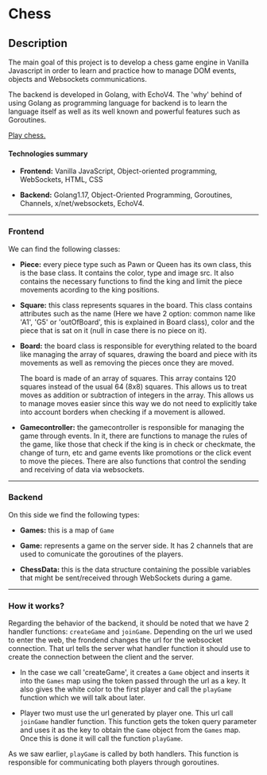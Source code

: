 # Chess

## Description
The main goal of this project is to develop a chess game engine in Vanilla Javascript in  order to learn and practice how to manage DOM events, objects and Websockets communications.

The backend is developed in Golang, with EchoV4. The 'why' behind of using Golang as programming language for backend is to learn the language itself as well as its well known and powerful features such as Goroutines.

[Play chess.](chess-vym8.onrender.com)

#### Technologies summary

- **Frontend:** Vanilla JavaScript, Object-oriented programming, WebSockets, HTML, CSS

- **Backend:** Golang1.17, Object-Oriented Programming, Goroutines, Channels, x/net/websockets, EchoV4.

------------



### Frontend

We can find the following classes:

- **Piece:** every piece type such as Pawn or Queen has its own class, this is the base class. It  contains the color, type and image src. It also contains the necessary functions to find the king and limit the piece movements acording to the king positions.


- **Square:** this class represents squares in the board. This class contains attributes such as the name (Here we have 2 option: common name like 'A1', 'G5' or 'outOfBoard', this is explained in Board class), color and the piece that is sat on it (null in case there is no piece on it).


- **Board:** the board class is responsible for everything related to the board like managing the array of squares, drawing the board and piece with its movements as well as removing the pieces once they are moved.

	The board is made of an array of squares. This array contains 120 squares instead of the usual 64 (8x8) squares. This allows us to treat moves as addition or subtraction of integers in the array. This allows us to manage moves easier since this way we do not need to explicitly take into account borders when checking if a movement is allowed.


- **Gamecontroller:** the gamecontroller is responsible for managing the game through events. In it, there are functions to manage the rules of the game, like those that check if the king is in check or checkmate, the change of turn, etc and game events like promotions or the click event to move the pieces. There are also functions that control the sending and receiving of data via websockets.


------------


### Backend
On this side we find the following types:

- **Games:** this is a map of `Game`

- **Game:** represents a game on the server side. It has 2 channels that are used to comunicate the goroutines of the players.

- **ChessData:** this is the data structure containing the possible variables that might be sent/received through WebSockets during a game.

------------

### How it works?

Regarding the behavior of the backend, it should be noted that we have 2 handler functions: `createGame` and `joinGame`. Depending on the url we used to enter the web, the frondend changes the url for the websocket connection. That url tells the server what handler function it should use to create the connection between the client and the server.

- In the case we call 'createGame', it creates a `Game` object and inserts it into the `Games` map using the token passed through the url as a key. It also gives the white color to the first player and call the `playGame` function which we will talk about later.

- Player two must use the url generated by player one. This url call  `joinGame` handler function. This function gets the token query parameter and uses it as the key to obtain the `Game` object from the `Games` map. Once  this is done it will call the function `playGame`.

As we saw earlier, `playGame` is called by both handlers. This function is responsible for communicating both players through goroutines.



